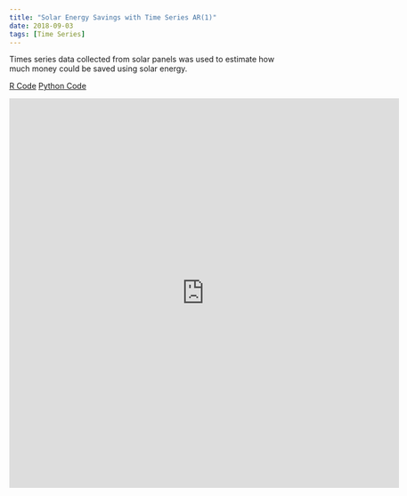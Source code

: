 ```yaml
---
title: "Solar Energy Savings with Time Series AR(1)"
date: 2018-09-03
tags: [Time Series]
---
```


Times series data collected from solar panels was used to estimate how much money could be saved using solar energy.  

[R Code](https://jmmerrell.github.io/solar_AR1/solar_project.R)
[Python Code](https://jmmerrell.github.io/solar_AR1/solar_project.py)

<embed src="https://jmmerrell.github.io/solar_AR1/solar_project.pdf#zoom=85" width="700" height="700"  type="application/pdf" />
